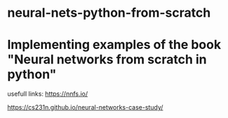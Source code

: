 # neural-nets-python-from-scratch

# Implementing examples of the book "Neural networks from scratch in python"
usefull links:
https://nnfs.io/

https://cs231n.github.io/neural-networks-case-study/